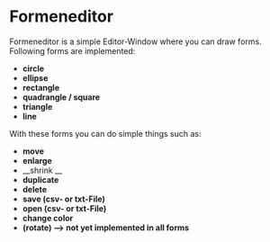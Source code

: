 # Formeneditor
Formeneditor is a simple Editor-Window where you can draw forms.
Following forms are implemented:
* __circle__
* __ellipse__
* __rectangle__ 
* __quadrangle / square__
* __triangle__
* __line__

With these forms you can do simple things such as:
* __move__
* __enlarge__ 
* __shrink __
* __duplicate__
* __delete__
* __save (csv- or txt-File)__
* __open (csv- or txt-File)__
* __change color__
* __(rotate) --> not yet implemented in all forms__
